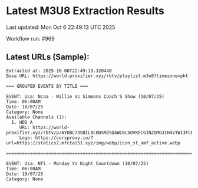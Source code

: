 # Latest M3U8 Extraction Results

Last updated: Mon Oct  6 22:49:13 UTC 2025

Workflow run: #969

## Latest URLs (Sample):
```
Extracted at: 2025-10-06T22:49:13.320440
Base URL: https://world-proxifier.xyz/rbtv/playlist.m3u8?timezone=pht

=== GROUPED EVENTS BY TITLE ===

EVENT: Usa: Ncaa - Willie Vs Simmons Coach'S Show (10/07/25)
Time: 06:00AM
Date: 10/07/25
Category: None
Available Channels (1):
  1. HDD A
     URL: https://world-proxifier.xyz/rbtv/p/AYDBC73SBILBCBDSMZSQ4WC6L5OVKECGINZQMOJIH4VTWI3FCESCIOSZCVABIY2YL5DXG732MVVWI732MVSGW33TCEAAGBAAAQEQQ437PJSWA43ENFYWI/index.m3u8
     Logo: https://corsproxy.io/?url=https://statics2.mfctai51.xyz/img/webp/icon_st_amf_active.webp

================================================================================

EVENT: Usa: Nfl - Monday Vs Night Countdown (10/07/25)
Time: 06:00AM
Date: 10/07/25
Category: None
```
